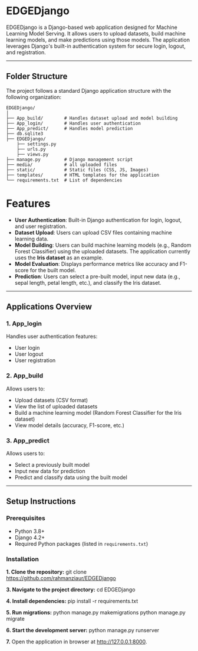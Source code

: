 # EDGEDjango

EDGEDjango is a Django-based web application designed for Machine Learning Model Serving. It allows users to upload datasets, build machine learning models, and make predictions using those models. The application leverages Django's built-in authentication system for secure login, logout, and registration.

---
## Folder Structure

The project follows a standard Django application structure with the following organization:

```
EDGEDjango/
│
├── App_build/        # Handles dataset upload and model building
├── App_login/        # Handles user authentication
├── App_predict/      # Handles model prediction
├── db.sqlite3
├── EDGEDjango/
    ├── settings.py
    ├── urls.py
    ├── views.py
├── manage.py         # Django management script
├── media/            # all uploaded files
├── static/           # Static files (CSS, JS, Images)
├── templates/        # HTML templates for the application
└── requirements.txt  # List of dependencies
```

# Features

- **User Authentication**: Built-in Django authentication for login, logout, and user registration.
- **Dataset Upload**: Users can upload CSV files containing machine learning data.
- **Model Building**: Users can build machine learning models (e.g., Random Forest Classifier) using the uploaded datasets. The application currently uses the **Iris dataset** as an example.
- **Model Evaluation**: Displays performance metrics like accuracy and F1-score for the built model.
- **Prediction**: Users can select a pre-built model, input new data (e.g., sepal length, petal length, etc.), and classify the Iris dataset.

---

## Applications Overview

### 1. **App_login**
Handles user authentication features:
- User login
- User logout
- User registration

### 2. **App_build**
Allows users to:
- Upload datasets (CSV format)
- View the list of uploaded datasets
- Build a machine learning model (Random Forest Classifier for the Iris dataset)
- View model details (accuracy, F1-score, etc.)

### 3. **App_predict**
Allows users to:
- Select a previously built model
- Input new data for prediction
- Predict and classify data using the built model

---

## Setup Instructions

### Prerequisites
- Python 3.8+
- Django 4.2+
- Required Python packages (listed in `requirements.txt`)

### Installation
**1. Clone the repository:**
   git clone https://github.com/rahmanziaur/EDGEDjango
   
**3. Navigate to the project directory:**
   cd EDGEDjango
   
**4. Install dependencies:**
   pip install -r requirements.txt

**5. Run migrations:**
   python manage.py makemigrations
   python manage.py migrate

**6. Start the development server:**
   python manage.py runserver
   
**7.** Open the application in browser at http://127.0.0.1:8000.
